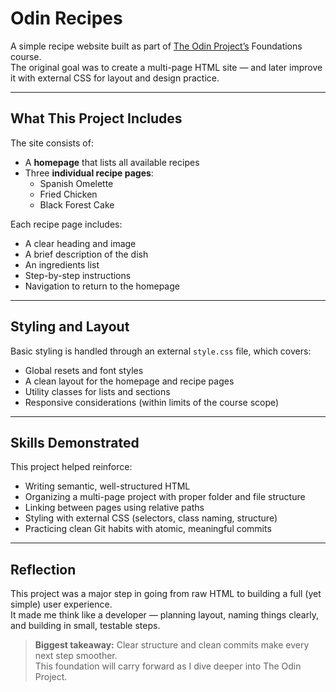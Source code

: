 # Odin Recipes

A simple recipe website built as part of [The Odin Project’s](https://www.theodinproject.com) Foundations course.  
The original goal was to create a multi-page HTML site — and later improve it with external CSS for layout and design practice.

---

## What This Project Includes

The site consists of:

- A **homepage** that lists all available recipes
- Three **individual recipe pages**:
  - Spanish Omelette
  - Fried Chicken
  - Black Forest Cake

Each recipe page includes:

- A clear heading and image
- A brief description of the dish
- An ingredients list
- Step-by-step instructions
- Navigation to return to the homepage

---

## Styling and Layout

Basic styling is handled through an external `style.css` file, which covers:

- Global resets and font styles
- A clean layout for the homepage and recipe pages
- Utility classes for lists and sections
- Responsive considerations (within limits of the course scope)

---

## Skills Demonstrated

This project helped reinforce:

- Writing semantic, well-structured HTML
- Organizing a multi-page project with proper folder and file structure
- Linking between pages using relative paths
- Styling with external CSS (selectors, class naming, structure)
- Practicing clean Git habits with atomic, meaningful commits

---

## Reflection

This project was a major step in going from raw HTML to building a full (yet simple) user experience.  
It made me think like a developer — planning layout, naming things clearly, and building in small, testable steps.

> **Biggest takeaway:** Clear structure and clean commits make every next step smoother.  
> This foundation will carry forward as I dive deeper into The Odin Project.
